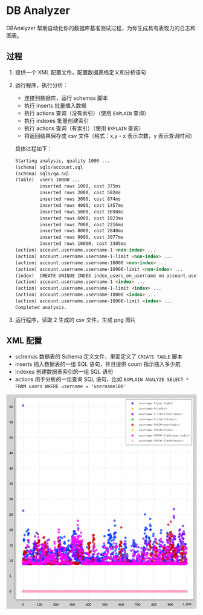 DB Analyzer
============

DBAnalyzer 帮助自动化你的数据库基准测试过程，为你生成具有表现力的日志和图表。

过程
----

1. 提供一个 XML 配置文件，配置数据表格定义和分析语句

2. 运行程序，执行分析：

   - 连接到数据库，运行 schemas 脚本
   - 执行 inserts 批量插入数据
   - 执行 actions 查询（没有索引）（使用 `EXPLAIN` 查询）
   - 执行 indexes 批量创建索引
   - 执行 actions 查询（有索引）（使用 `EXPLAIN` 查询）
   - 将返回结果保存成 csv 文件（格式：x,y - x 表示次数，y 表示查询时间） 

   具体过程如下：

    ```md
    Starting analysis, quality 1000 ...
    (schema) sqls/account.sql
    (schema) sqls/qa.sql
    (table)  users 10000 ...
             inserted rows 1000, cost 375ms 
             inserted rows 2000, cost 592ms
             inserted rows 3000, cost 874ms
             inserted rows 4000, cost 1457ms
             inserted rows 5000, cost 1698ms
             inserted rows 6000, cost 1923ms
             inserted rows 7000, cost 2216ms
             inserted rows 8000, cost 2840ms
             inserted rows 9000, cost 3077ms
             inserted rows 10000, cost 3305ms 
    (action) account.username.username-1 <non-index> ...
    (action) account.username.username-1-limit <non-index> ...
    (action) account.username.username-10000 <non-index> ...
    (action) account.username.username-10000-limit <non-index> ...
    (index)  CREATE UNIQUE INDEX index_users_on_username on account.users (username)
    (action) account.username.username-1 <index> ...
    (action) account.username.username-1-limit <index> ...
    (action) account.username.username-10000 <index> ...
    (action) account.username.username-10000-limit <index> ...
    Completed analysis.
    ```

3. 运行程序，读取 2 生成的 csv 文件，生成 png 图片

XML 配置
---------

- schemas 数据表的 Schema 定义文件，里面定义了 `CREATE TABLE` 脚本
- inserts 插入数据表的一组 SQL 语句，并且提供 count 指示插入多少航
- indexes 创建数据表索引的一组 SQL 语句
- actions 用于分析的一组查询 SQL 语句，比如 `EXPLAIN ANALYZE SELECT * FROM users WHERE username = 'username100'`

![](https://github.com/nim-lang-cn/db-analyzer/blob/master/aggregate.svg)
